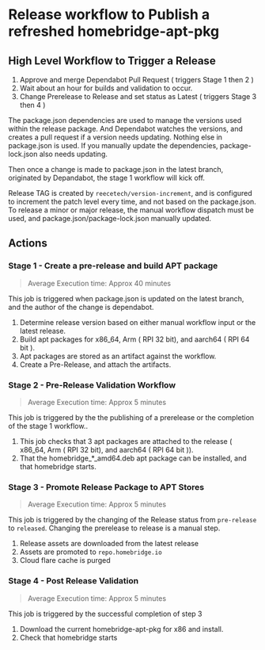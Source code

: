 # Release workflow to Publish a refreshed homebridge-apt-pkg

## High Level Workflow to Trigger a Release

1. Approve and merge Dependabot Pull Request ( triggers Stage 1 then 2 )
2. Wait about an hour for builds and validation to occur.
3. Change Prerelease to Release and set status as Latest ( triggers Stage 3 then 4 )

The package.json dependencies are used to manage the versions used within the release package.  And Dependabot watches the versions, and creates a pull request if a version needs updating.  Nothing else in package.json is used.  If you manually update the dependencies, package-lock.json also needs updating.

Then once a change is made to package.json in the latest branch, originated by Depandabot, the stage 1 workflow will kick off.

Release TAG is created by `reecetech/version-increment`, and is configured to increment the patch level every time, and not based on the package.json.  To release a minor or major release, the manual workflow dispatch must be used, and package.json/package-lock.json manually updated.

## Actions

### Stage 1 - Create a pre-release and build APT package
>Average Execution time: Approx 40 minutes

This job is triggered when package.json is updated on the latest branch, and the author of the change is dependabot.

1. Determine release version based on either manual workflow input or the latest release.
2. Build apt packages for x86_64, Arm ( RPI 32 bit), and aarch64 ( RPI 64 bit ).
3. Apt packages are stored as an artifact against the workflow.
4. Create a Pre-Release, and attach the artifacts.

### Stage 2 - Pre-Release Validation Workflow
>Average Execution time: Approx 5 minutes

This job is triggered by the the publishing of a prerelease or the completion of the stage 1 workflow..

1. This job checks that 3 apt packages are attached to the release ( x86_64, Arm ( RPI 32 bit), and aarch64 ( RPI 64 bit )).
2. That the homebridge_*_amd64.deb apt package can be installed, and that homebridge starts.

### Stage 3 - Promote Release Package to APT Stores
>Average Execution time: Approx 5 minutes

This job is triggered by the changing of the Release status from `pre-release` to `released`.  Changing the prerelease to release is a manual step.

1. Release assets are downloaded from the latest release
2. Assets are promoted to `repo.homebridge.io`
3. Cloud flare cache is purged

### Stage 4 - Post Release Validation
>Average Execution time: Approx 5 minutes

This job is triggered by the successful completion of step 3

1. Download the current homebridge-apt-pkg for x86 and install.
2. Check that homebridge starts